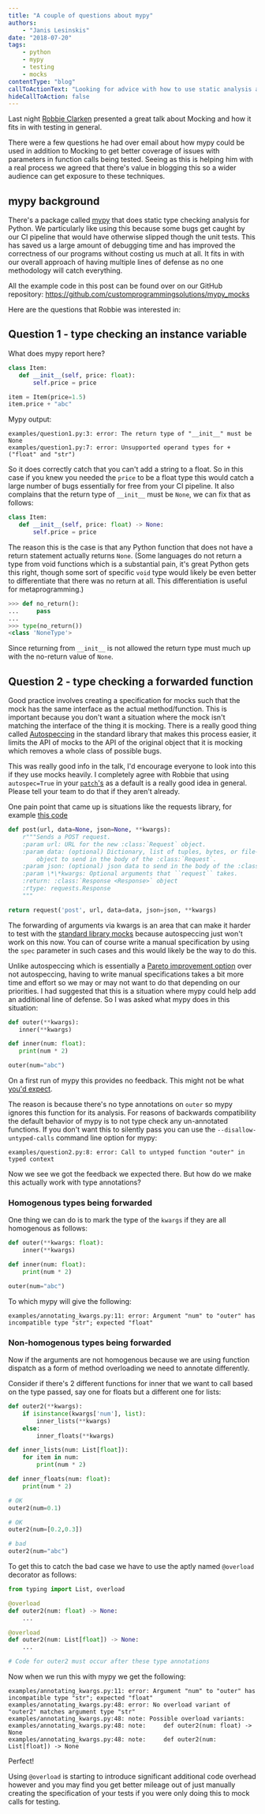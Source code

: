 ```yaml
---
title: "A couple of questions about mypy"
authors:
    - "Janis Lesinskis"
date: "2018-07-20"
tags:
    - python
    - mypy
    - testing
    - mocks
contentType: "blog"
callToActionText: "Looking for advice with how to use static analysis and continuous integration to improve the quality of your Python software? Fill in the form below with some details so we can discuss preventing bugs from getting into your code!"
hideCallToAction: false
---
```


Last night [Robbie Clarken](http://twitter.com/RobbieClarken) presented a great talk about Mocking and how it fits in with testing in general.

There were a few questions he had over email about how mypy could be used in addition to Mocking to get better coverage of issues with parameters in function calls being tested. Seeing as this is helping him with a real process we agreed that there's value in blogging this so a wider audience can get exposure to these techniques.

<!-- end excerpt -->

## mypy background

There's a package called [mypy](http://mypy-lang.org/) that does static type checking analysis for Python.
We particularly like using this because some bugs get caught by our CI pipeline that would have otherwise slipped though the unit tests.
This has saved us a large amount of debugging time and has improved the correctness of our programs without costing us much at all.
It fits in with our overall approach of having multiple lines of defense as no one methodology will catch everything.

All the example code in this post can be found over on our GitHub repository: <https://github.com/customprogrammingsolutions/mypy_mocks>

Here are the questions that Robbie was interested in:

## Question 1 - type checking an instance variable

What does mypy report here?

```python
class Item:
   def __init__(self, price: float):
       self.price = price

item = Item(price=1.5)
item.price + "abc"
```

Mypy output:

```
examples/question1.py:3: error: The return type of "__init__" must be None
examples/question1.py:7: error: Unsupported operand types for + ("float" and "str")
```

So it does correctly catch that you can't add a string to a float. So in this case if you knew you needed the `price` to be a float type this would catch a large number of bugs essentially for free from your CI pipeline.
It also complains that the return type of `__init__` must be `None`, we can fix that as follows:

```python
class Item:
   def __init__(self, price: float) -> None:
       self.price = price
```

The reason this is the case is that any Python function that does not have a return statement actually returns `None`. (Some languages do not return a type from void functions which is a substantial pain, it's great Python gets this right, though some sort of specific `void` type would likely be even better to differentiate that there was no return at all. This differentiation is useful for metaprogramming.)

```python
>>> def no_return():
...     pass
... 
>>> type(no_return())
<class 'NoneType'>
```

Since returning from `__init__` is not allowed the return type must much up with the no-return value of `None`.

## Question 2 - type checking a forwarded function

Good practice involves creating a specification for mocks such that the mock has the same interface as the actual method/function.
This is important because you don't want a situation where the mock isn't matching the interface of the thing it is mocking.
There is a really good thing called [Autospeccing](https://docs.python.org/3/library/unittest.mock.html#autospeccing) in the standard library that makes this process easier, it limits the API of mocks to the API of the original object that it is mocking which removes a whole class of possible bugs.

This was really good info in the talk, I'd encourage everyone to look into this if they use mocks heavily. I completely agree with Robbie that using `autospec=True` in your [`patch`'s](https://docs.python.org/3/library/unittest.mock.html#unittest.mock.patch) as a default is a really good idea in general. Please tell your team to do that if they aren't already.

One pain point that came up is situations like the requests library, for example [this code](https://github.com/requests/requests/blob/master/requests/api.py#L104)

```python
def post(url, data=None, json=None, **kwargs):
    r"""Sends a POST request.
    :param url: URL for the new :class:`Request` object.
    :param data: (optional) Dictionary, list of tuples, bytes, or file-like
        object to send in the body of the :class:`Request`.
    :param json: (optional) json data to send in the body of the :class:`Request`.
    :param \*\*kwargs: Optional arguments that ``request`` takes.
    :return: :class:`Response <Response>` object
    :rtype: requests.Response
    """

return request('post', url, data=data, json=json, **kwargs)
```

The forwarding of arguments via kwargs is an area that can make it harder to test with the [standard library mocks](https://docs.python.org/3/library/unittest.mock.html) because autospeccing just won't work on this now. You can of course write a manual specification by using the `spec` parameter in such cases and this would likely be the way to do this.

Unlike autospeccing which is essentially a [Pareto improvement option](https://en.wikipedia.org/wiki/Pareto_efficiency) over not autospeccing, having to write manual specifications takes a bit more time and effort so we may or may not want to do that depending on our priorities. I had suggested that this is a situation where mypy could help add an additional line of defense. So I was asked what mypy does in this situation:

```python
def outer(**kwargs):
   inner(**kwargs)

def inner(num: float):
   print(num * 2)

outer(num="abc")
```

On a first run of mypy this provides no feedback. This might not be what [you'd expect](https://en.wikipedia.org/wiki/Principle_of_least_astonishment).

The reason is because there's no type annotations on `outer` so mypy ignores this function for its analysis.
For reasons of backwards compatibility the default behavior of mypy is to not type check any un-annotated functions.
If you don't want this to silently pass you can use the `--disallow-untyped-calls` command line option for mypy:

```
examples/question2.py:8: error: Call to untyped function "outer" in typed context
```

Now we see we got the feedback we expected there. But how do we make this actually work with type annotations?

### Homogenous types being forwarded

One thing we can do is to mark the type of the `kwargs` if they are all homogenous as follows:

```python
def outer(**kwargs: float):
    inner(**kwargs)

def inner(num: float):
    print(num * 2)

outer(num="abc")
```

To which mypy will give the following:

```
examples/annotating_kwargs.py:11: error: Argument "num" to "outer" has incompatible type "str"; expected "float"
```

### Non-homogenous types being forwarded

Now if the arguments are not homogenous because we are using function dispatch as a form of method overloading we need to annotate differently.

Consider if there's 2 different functions for inner that we want to call based on the type passed, say one for floats but a different one for lists:

```python
def outer2(**kwargs):
    if isinstance(kwargs['num'], list):
        inner_lists(**kwargs)
    else:
        inner_floats(**kwargs)

def inner_lists(num: List[float]):
    for item in num:
        print(num * 2)

def inner_floats(num: float):
    print(num * 2)

# OK
outer2(num=0.1)

# OK
outer2(num=[0.2,0.3])

# bad
outer2(num="abc")
```

To get this to catch the bad case we have to use the aptly named `@overload` decorator as follows:

```python
from typing import List, overload

@overload
def outer2(num: float) -> None:
    ...

@overload
def outer2(num: List[float]) -> None:
    ...

# Code for outer2 must occur after these type annotations
```

Now when we run this with mypy we get the following:

```
examples/annotating_kwargs.py:11: error: Argument "num" to "outer" has incompatible type "str"; expected "float"
examples/annotating_kwargs.py:48: error: No overload variant of "outer2" matches argument type "str"
examples/annotating_kwargs.py:48: note: Possible overload variants:
examples/annotating_kwargs.py:48: note:     def outer2(num: float) -> None
examples/annotating_kwargs.py:48: note:     def outer2(num: List[float]) -> None
```

Perfect!

Using `@overload` is starting to introduce significant additional code overhead however and you may find you get better mileage out of just manually creating the specification of your tests if you were only doing this to mock calls for testing.